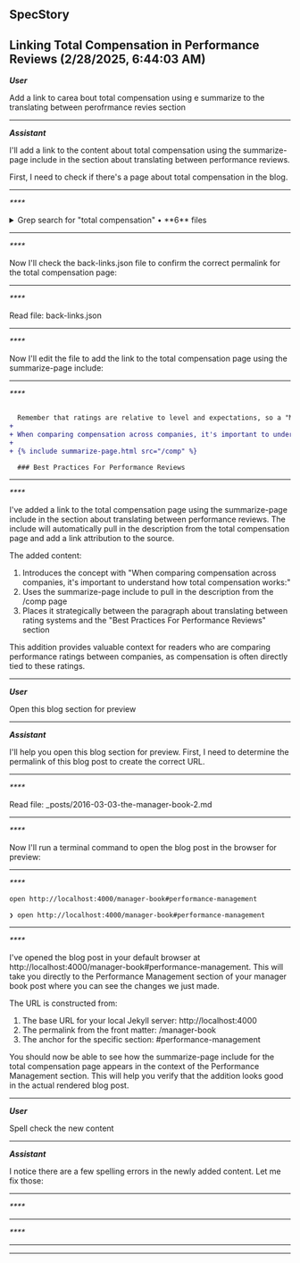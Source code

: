 ## SpecStory

## Linking Total Compensation in Performance Reviews (2/28/2025, 6:44:03 AM)

_**User**_

Add a link to carea bout total compensation using e summarize to the translating between perofrmance revies section

---

_**Assistant**_

I'll add a link to the content about total compensation using the summarize-page include in the section about translating between performance reviews.

First, I need to check if there's a page about total compensation in the blog.

---

_\*\*\*\*_

<details>
            <summary>Grep search for "total compensation" • **6** files</summary>
        
| File | Line | Match |
|------|------|-------|
| `file:///Users/idvorkin/gits/idvorkin.github.io/_d/sat_dsat.md` | L169 | `- [Only Care About Total Compensation](/comp)` |
| `file:///Users/idvorkin/gits/idvorkin.github.io/back-links.json` | L1247 | `"title": "Care about Total Compensation",` |
| `file:///Users/idvorkin/gits/idvorkin.github.io/back-links.json` | L1248 | `"description": "Different companies use different compensation models. To compare models, use total compensation, not salary. The compensation models are arbitrary and complicated. For example, Amazon caps salary at 160K$/yr and doesn’t have bonuses. Google vests stocks monthly. Facebook bonus` |
| `file:///Users/idvorkin/gits/idvorkin.github.io/_posts/2016-03-03-the-manager-book-2.md` | L562 | `- [Only care about total compensation](/comp)` |
| `file:///Users/idvorkin/gits/idvorkin.github.io/_posts/2017-11-16-understandingtechcompensation.md` | L2 | `title: "Care about Total Compensation"` |
| `file:///Users/idvorkin/gits/idvorkin.github.io/_posts/2017-11-16-understandingtechcompensation.md` | L13 | `Different companies use different compensation models. To compare models, use total compensation, not salary. The compensation models are arbitrary and complicated. For example, Amazon caps salary at 160K\$/yr and doesn't have bonuses. Google vests stocks monthly. Facebook bonu` |
| `file:///Users/idvorkin/gits/idvorkin.github.io/_posts/2017-11-16-understandingtechcompensation.md` | L18 | `- [Total Compensation - It gets complicated](#total-compensation---it-gets-complicated)` |
| `file:///Users/idvorkin/gits/idvorkin.github.io/_posts/2017-11-16-understandingtechcompensation.md` | L26 | `- [Should you include stock appreciation in total compensation?](#should-you-include-stock-appreciation-in-total-compensation)` |
| `file:///Users/idvorkin/gits/idvorkin.github.io/_posts/2017-11-16-understandingtechcompensation.md` | L38 | `## Total Compensation - It gets complicated` |
| `file:///Users/idvorkin/gits/idvorkin.github.io/_posts/2017-11-16-understandingtechcompensation.md` | L40 | `Understand your total compensation, which is a combination of salary, cash bonus, and equity. For example, imagine making a steady-state total compensation of 200\$/year (see assumptions below). For this example, imagine this breakdown (each company has a different model):` |
| `file:///Users/idvorkin/gits/idvorkin.github.io/_posts/2017-11-16-understandingtechcompensation.md` | L48 | `Imagine you switch companies right after the cash and equity have been rewarded and negotiate a total compensation of 200\$/year, with the same salary/cash/stock ratio.` |
| `file:///Users/idvorkin/gits/idvorkin.github.io/_posts/2017-11-16-understandingtechcompensation.md` | L108 | `### Should you include stock appreciation in total compensation?` |
| `file:///Users/idvorkin/gits/idvorkin.github.io/_posts/2017-11-16-understandingtechcompensation.md` | L142 | `| Year | Salary + Bonus | Initial Stock Vesting | Stock Refreshers Vesting | Total Compensation | Comments                                                     |` |
| `file:///Users/idvorkin/gits/idvorkin.github.io/_posts/2017-11-16-understandingtechcompensation.md` | L166 | `⟪ 116 characters skipped ⟫nd vesting at $25 annually, add to your total compensation, peaking at $275 in Year 4.` |
| `file:///Users/idvorkin/gits/idvorkin.github.io/_posts/2017-11-16-understandingtechcompensation.md` | L168 | `⟪ 97 characters skipped ⟫uting $25 annually. This maintains your total compensation at $200, demonstrating the effectiveness of Meta's overlapping vesting strategy.` |
| `file:///Users/idvorkin/gits/idvorkin.github.io/_posts/2017-11-16-understandingtechcompensation.md` | L170 | `This expanded table highlights how Meta’s approach to stock compensation strategically supports higher total compensation, providing a strong incentive for employees to stay with the company over the long term.` |
| `file:///Users/idvorkin/gits/idvorkin.github.io/_posts/2017-02-17-job-hunt-stress.md` | L132 | `- For apples to apples compensation comparisons, look at [Total compensation](/comp)` |
| `file:///Users/idvorkin/gits/idvorkin.github.io/_posts/2016-03-03-the-manager-book-2.md` | L562 | `- [Only care about total compensation](/comp)` |

</details>

---

_\*\*\*\*_

Now I'll check the back-links.json file to confirm the correct permalink for the total compensation page:

---

_\*\*\*\*_

Read file: back-links.json

---

_\*\*\*\*_

Now I'll edit the file to add the link to the total compensation page using the summarize-page include:

---

_\*\*\*\*_

```diff

  Remember that ratings are relative to level and expectations, so a "Meets All" for a senior engineer might represent higher absolute performance than an "Exceeds" for a junior engineer.
+
+ When comparing compensation across companies, it's important to understand how total compensation works:
+
+ {% include summarize-page.html src="/comp" %}

  ### Best Practices For Performance Reviews
```

---

_\*\*\*\*_

I've added a link to the total compensation page using the summarize-page include in the section about translating between performance reviews. The include will automatically pull in the description from the total compensation page and add a link attribution to the source.

The added content:

1. Introduces the concept with "When comparing compensation across companies, it's important to understand how total compensation works:"
2. Uses the summarize-page include to pull in the description from the /comp page
3. Places it strategically between the paragraph about translating between rating systems and the "Best Practices For Performance Reviews" section

This addition provides valuable context for readers who are comparing performance ratings between companies, as compensation is often directly tied to these ratings.

---

_**User**_

Open this blog section for preview

---

_**Assistant**_

I'll help you open this blog section for preview. First, I need to determine the permalink of this blog post to create the correct URL.

---

_\*\*\*\*_

Read file: \_posts/2016-03-03-the-manager-book-2.md

---

_\*\*\*\*_

Now I'll run a terminal command to open the blog post in the browser for preview:

---

_\*\*\*\*_

```bash
open http://localhost:4000/manager-book#performance-management
```

```
❯ open http://localhost:4000/manager-book#performance-management
```

---

_\*\*\*\*_

I've opened the blog post in your default browser at http://localhost:4000/manager-book#performance-management. This will take you directly to the Performance Management section of your manager book post where you can see the changes we just made.

The URL is constructed from:

1. The base URL for your local Jekyll server: http://localhost:4000
2. The permalink from the front matter: /manager-book
3. The anchor for the specific section: #performance-management

You should now be able to see how the summarize-page include for the total compensation page appears in the context of the Performance Management section. This will help you verify that the addition looks good in the actual rendered blog post.

---

_**User**_

Spell check the new content

---

_**Assistant**_

I notice there are a few spelling errors in the newly added content. Let me fix those:

---

_\*\*\*\*_

---

_\*\*\*\*_

---

---
